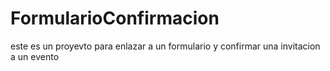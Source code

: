 # FormularioConfirmacion
este es un proyevto para enlazar a un formulario y confirmar una invitacion a un evento
